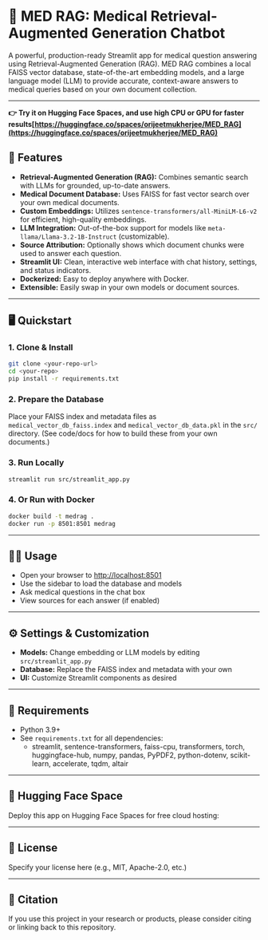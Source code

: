 

# 🏥 MED RAG: Medical Retrieval-Augmented Generation Chatbot

A powerful, production-ready Streamlit app for medical question answering using Retrieval-Augmented Generation (RAG). MED RAG combines a local FAISS vector database, state-of-the-art embedding models, and a large language model (LLM) to provide accurate, context-aware answers to medical queries based on your own document collection.

---


**👉 Try it on Hugging Face Spaces, and use high CPU or  GPU for faster results[https://huggingface.co/spaces/orijeetmukherjee/MED_RAG](https://huggingface.co/spaces/orijeetmukherjee/MED_RAG)**


## 🚀 Features

- **Retrieval-Augmented Generation (RAG):** Combines semantic search with LLMs for grounded, up-to-date answers.
- **Medical Document Database:** Uses FAISS for fast vector search over your own medical documents.
- **Custom Embeddings:** Utilizes `sentence-transformers/all-MiniLM-L6-v2` for efficient, high-quality embeddings.
- **LLM Integration:** Out-of-the-box support for models like `meta-llama/Llama-3.2-1B-Instruct` (customizable).
- **Source Attribution:** Optionally shows which document chunks were used to answer each question.
- **Streamlit UI:** Clean, interactive web interface with chat history, settings, and status indicators.
- **Dockerized:** Easy to deploy anywhere with Docker.
- **Extensible:** Easily swap in your own models or document sources.

---

## 🖥️ Quickstart

### 1. Clone & Install
```bash
git clone <your-repo-url>
cd <your-repo>
pip install -r requirements.txt
```

### 2. Prepare the Database
Place your FAISS index and metadata files as `medical_vector_db_faiss.index` and `medical_vector_db_data.pkl` in the `src/` directory. (See code/docs for how to build these from your own documents.)

### 3. Run Locally
```bash
streamlit run src/streamlit_app.py
```

### 4. Or Run with Docker
```bash
docker build -t medrag .
docker run -p 8501:8501 medrag
```

---

## 🧑‍⚕️ Usage
- Open your browser to [http://localhost:8501](http://localhost:8501)
- Use the sidebar to load the database and models
- Ask medical questions in the chat box
- View sources for each answer (if enabled)

---

## ⚙️ Settings & Customization
- **Models:** Change embedding or LLM models by editing `src/streamlit_app.py`
- **Database:** Replace the FAISS index and metadata with your own
- **UI:** Customize Streamlit components as desired

---

## 📝 Requirements
- Python 3.9+
- See `requirements.txt` for all dependencies:
  - streamlit, sentence-transformers, faiss-cpu, transformers, torch, huggingface-hub, numpy, pandas, PyPDF2, python-dotenv, scikit-learn, accelerate, tqdm, altair

---

## 🤗 Hugging Face Space
Deploy this app on Hugging Face Spaces for free cloud hosting:


---

## 📄 License
Specify your license here (e.g., MIT, Apache-2.0, etc.)

---

## 🙏 Citation
If you use this project in your research or products, please consider citing or linking back to this repository.

